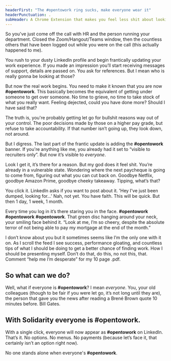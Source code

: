 ```yaml
---
headerFirst: "The #opentowork ring sucks, make everyone wear it" 
headerPunctuation: .
subHeader: A Chrome Extension that makes you feel less shit about looking for work.
---
```


So you've just come off the call with HR and the person running your department. Closed the Zoom/Hangout/Teams window, then the countless others that have been logged out while you were on the call (this actually happened to me). 

You rush to your dusty LinkedIn profile and begin frantically updating your work experience. If you made an impression you’ll start receiving messages of support, details are passed on. You ask for references. But I mean who is really gonna be looking at those?

But now the real work begins. You need to make it known that you are now **#opentowork**. This basically becomes the equivalent of getting under someone to get over someone. No time to grieve, no time to take stock of what you really want. Feeling dejected, could you have done more? Should I have said that?

The truth is, you're probably getting let go for bullshit reasons way out of your control. The poor decisions made by those on a higher pay grade, but refuse to take accountability.
If that number isn’t going up, they look down, not around.

But I digress. The last part of the frantic update is adding the **#opentowork** banner. If you're anything like me, you already had it set to “visible to recruiters only”. But now it’s visible to *everyone*.

Look I get it, it’s there for a reason. But my god does it feel shit. You’re already in a vulnerable state. Wondering where the next paycheque is going to come from, figuring out what you can cut back on. Goodbye Netflix, goodbye Amazon Prime, goodbye cheeky takeaway. Tipping, what’s that?

You click it. LinkedIn asks if you want to post about it. 'Hey I've just been dumped, looking for…' Nah, not yet. You have faith. This will be quick. But then 1 day, 1 week, 1 month.

Every time you log in it’s there staring you in the face. **#opentowork** **#opentowork** **#opentowork**. That green disc hanging around your neck, your smiling face behind it. “Look at me, I’m so cheery, despite the absolute terror of not being able to pay my mortgage at the end of the month.”

I don’t know about you but it sometimes seems like I’m the only one with it on. As I scroll the feed I see success, performance gloating, and countless tips of what I should be doing to get a better chance of finding work. How I should be presenting myself. Don’t do that, do this, no not this, that. Comment “help me I’m desperate” for my 10 page .pdf.

## So what can we do<span>?</span>

Well, what if everyone is **#opentowork**? I mean *everyone*. You, your old colleagues (though to be fair if you were let go, it’s not long until they are), the person that gave you the news after reading a Brené Brown quote 10 minutes before. Bill Gates.

## With Solidarity everyone is #opentowork<span>.</span>

With a single click, everyone will now appear as **#opentowork** on LinkedIn. That’s it. No options. No menus. No payments (because let’s face it, that certainly isn’t an option right now).

No one stands alone when everyone's **#opentowork**.
